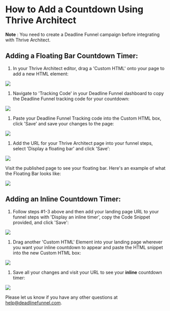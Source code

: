 # How to Add a Countdown Using Thrive Architect

**Note** : You need to create a Deadline Funnel campaign before integrating with Thrive Architect.

## Adding a Floating Bar Countdown Timer:

1. In your Thrive Architect editor, drag a 'Custom HTML' onto your page to add a new HTML element:

![](https://s3.amazonaws.com/helpscout.net/docs/assets/53974d6ce4b0c76107b109d1/images/59fa355c0428633199241d73/file-iDzhafUJQ6.png)

1. Navigate to 'Tracking Code' in your Deadline Funnel dashboard to copy the Deadline Funnel tracking code for your countdown:

![](https://s3.amazonaws.com/helpscout.net/docs/assets/53974d6ce4b0c76107b109d1/images/5c7478b904286350d08857c9/file-BieT1BNZ80.png)

1. Paste your Deadline Funnel Tracking code into the Custom HTML box, click 'Save' and save your changes to the page:

![](https://s3.amazonaws.com/helpscout.net/docs/assets/53974d6ce4b0c76107b109d1/images/59fa35ba2c7d3a272c0d4fc7/file-TR9YHpy8Hb.png)

1. Add the URL for your Thrive Architect page into your funnel steps, select 'Display a floating bar' and click 'Save':

![](https://s3.amazonaws.com/helpscout.net/docs/assets/53974d6ce4b0c76107b109d1/images/5c783c362c7d3a0cb932155e/file-JDPyIgnWsG.png)

Visit the published page to see your floating bar. Here's an example of what the Floating Bar looks like:

![](https://s3.amazonaws.com/helpscout.net/docs/assets/53974d6ce4b0c76107b109d1/images/5c65c0a12c7d3a66e32e783a/file-r2622Bfum3.png)

## Adding an Inline Countdown Timer:

1. Follow steps \#1-3 above and then add your landing page URL to your funnel steps with 'Display an inline timer', copy the Code Snippet provided, and click 'Save':

![](https://s3.amazonaws.com/helpscout.net/docs/assets/53974d6ce4b0c76107b109d1/images/5c783cd22c7d3a0cb9321570/file-hMgAYWDhqC.png)

1. Drag another 'Custom HTML' Element into your landing page wherever you want your inline countdown to appear and paste the HTML snippet into the new Custom HTML box:

![](https://s3.amazonaws.com/helpscout.net/docs/assets/53974d6ce4b0c76107b109d1/images/59fa36fd0428633199241d78/file-7NlWAnzfJY.png)

1. Save all your changes and visit your URL to see your **inline** countdown timer:

![](https://s3.amazonaws.com/helpscout.net/docs/assets/53974d6ce4b0c76107b109d1/images/59fa374f0428633199241d7a/file-bWku7lBBzp.png)

Please let us know if you have any other questions at [help@deadlinefunnel.com](mailto:mailto:help@deadlinefunnel.com).

